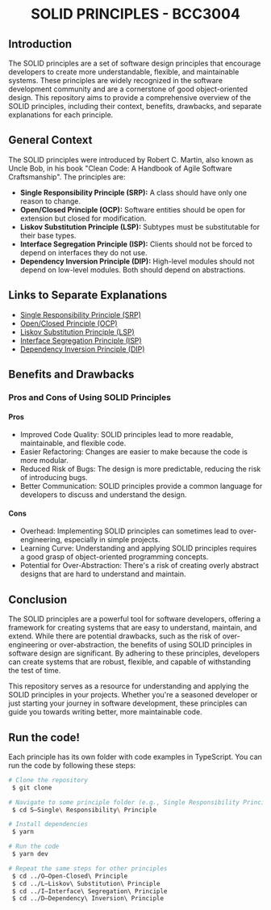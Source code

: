 <h1 align="center"> SOLID PRINCIPLES - BCC3004 </h1>

<h2>Introduction</h2>
<p>The SOLID principles are a set of software design principles that encourage developers to create more understandable, flexible, and maintainable systems. These principles are widely recognized in the software development community and are a cornerstone of good object-oriented design. This repository aims to provide a comprehensive overview of the SOLID principles, including their context, benefits, drawbacks, and separate explanations for each principle.</p>

<h2>General Context</h2>
<p>The SOLID principles were introduced by Robert C. Martin, also known as Uncle Bob, in his book "Clean Code: A Handbook of Agile Software Craftsmanship". The principles are:

<ul>
  <li><b>Single Responsibility Principle (SRP):</b> A class should have only one reason to change.</li>
  <li><b>Open/Closed Principle (OCP):</b> Software entities should be open for extension but closed for modification.</li>
  <li><b>Liskov Substitution Principle (LSP):</b> Subtypes must be substitutable for their base types.</li>
  <li><b>Interface Segregation Principle (ISP):</b> Clients should not be forced to depend on interfaces they do not use.</li>
  <li><b>Dependency Inversion Principle (DIP):</b> High-level modules should not depend on low-level modules. Both should depend on abstractions.</li>
</ul>

<h2>Links to Separate Explanations</h2>
<ul>
  <li><a href="./S—Single Responsiblity Principle/README.md">Single Responsibility Principle (SRP)</a></li>
    <li><a href="./O—Open-Closed Principle/README.md">Open/Closed Principle (OCP)</a></li>
    <li><a href="./L—Liskov Substitution Principle/README.md">Liskov Substitution Principle (LSP)</a></li>
    <li><a href="./I—Interface Segregation Principle/README.md">Interface Segregation Principle (ISP)</a></li>
    <li><a href="./D—Dependency Inversion Principle/README.md">Dependency Inversion Principle (DIP)</a></li>
</ul>

<h2>Benefits and Drawbacks</h2>
<h3>Pros and Cons of Using SOLID Principles</h3>
<h4>Pros</h4>
<ul>
  <li>Improved Code Quality: SOLID principles lead to more readable, maintainable, and flexible code.</li>
  <li>Easier Refactoring: Changes are easier to make because the code is more modular.</li>
  <li>Reduced Risk of Bugs: The design is more predictable, reducing the risk of introducing bugs.</li>
  <li>Better Communication: SOLID principles provide a common language for developers to discuss and understand the design.</li>
</ul>

<h4>Cons</h4>
<ul>
  <li>Overhead: Implementing SOLID principles can sometimes lead to over-engineering, especially in simple projects.</li>
  <li>Learning Curve: Understanding and applying SOLID principles requires a good grasp of object-oriented programming concepts.</li>
  <li>Potential for Over-Abstraction: There's a risk of creating overly abstract designs that are hard to understand and maintain.</li>
</ul>

<h2>Conclusion</h2>
<p>The SOLID principles are a powerful tool for software developers, offering a framework for creating systems that are easy to understand, maintain, and extend. While there are potential drawbacks, such as the risk of over-engineering or over-abstraction, the benefits of using SOLID principles in software design are significant. By adhering to these principles, developers can create systems that are robust, flexible, and capable of withstanding the test of time.</p>

<p>This repository serves as a resource for understanding and applying the SOLID principles in your projects. Whether you're a seasoned developer or just starting your journey in software development, these principles can guide you towards writing better, more maintainable code.</p>

<h2>Run the code!</h2>
<p>Each principle has its own folder with code examples in TypeScript. You can run the code by following these steps:</p>

```bash
# Clone the repository
 $ git clone

# Navigate to some principle folder (e.g., Single Responsibility Principle)
 $ cd S—Single\ Responsibility\ Principle

# Install dependencies
 $ yarn

# Run the code
 $ yarn dev

# Repeat the same steps for other principles
 $ cd ../O—Open-Closed\ Principle
 $ cd ../L—Liskov\ Substitution\ Principle
 $ cd ../I—Interface\ Segregation\ Principle
 $ cd ../D—Dependency\ Inversion\ Principle
```
